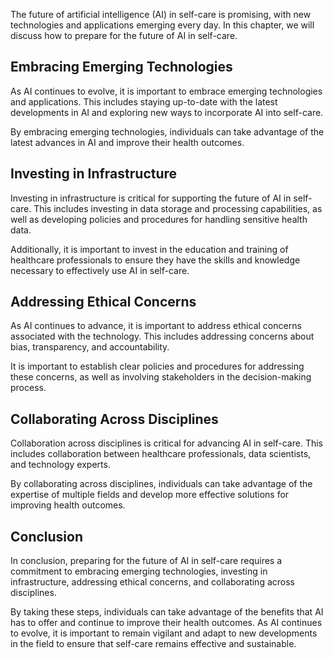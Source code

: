 
The future of artificial intelligence (AI) in self-care is promising, with new technologies and applications emerging every day. In this chapter, we will discuss how to prepare for the future of AI in self-care.

Embracing Emerging Technologies
-------------------------------

As AI continues to evolve, it is important to embrace emerging technologies and applications. This includes staying up-to-date with the latest developments in AI and exploring new ways to incorporate AI into self-care.

By embracing emerging technologies, individuals can take advantage of the latest advances in AI and improve their health outcomes.

Investing in Infrastructure
---------------------------

Investing in infrastructure is critical for supporting the future of AI in self-care. This includes investing in data storage and processing capabilities, as well as developing policies and procedures for handling sensitive health data.

Additionally, it is important to invest in the education and training of healthcare professionals to ensure they have the skills and knowledge necessary to effectively use AI in self-care.

Addressing Ethical Concerns
---------------------------

As AI continues to advance, it is important to address ethical concerns associated with the technology. This includes addressing concerns about bias, transparency, and accountability.

It is important to establish clear policies and procedures for addressing these concerns, as well as involving stakeholders in the decision-making process.

Collaborating Across Disciplines
--------------------------------

Collaboration across disciplines is critical for advancing AI in self-care. This includes collaboration between healthcare professionals, data scientists, and technology experts.

By collaborating across disciplines, individuals can take advantage of the expertise of multiple fields and develop more effective solutions for improving health outcomes.

Conclusion
----------

In conclusion, preparing for the future of AI in self-care requires a commitment to embracing emerging technologies, investing in infrastructure, addressing ethical concerns, and collaborating across disciplines.

By taking these steps, individuals can take advantage of the benefits that AI has to offer and continue to improve their health outcomes. As AI continues to evolve, it is important to remain vigilant and adapt to new developments in the field to ensure that self-care remains effective and sustainable.
